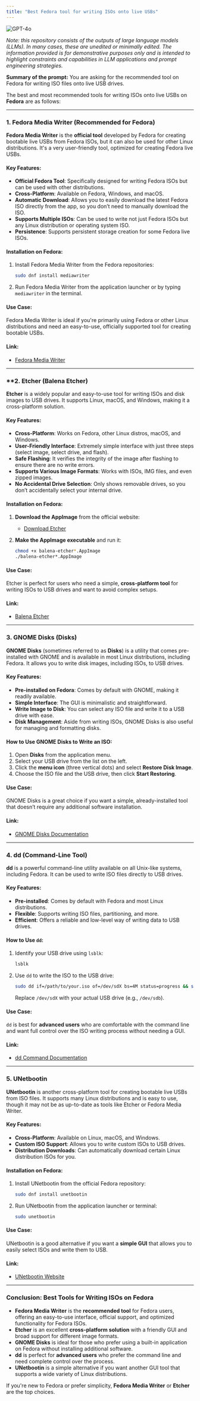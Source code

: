 ```yaml
---
title: "Best Fedora tool for writing ISOs onto live USBs"
---
```

![GPT-4o](https://img.shields.io/badge/GPT--4o-3333FF?style=for-the-badge&logo=openai&logoColor=white)



*Note: this repository consists of the outputs of large language models (LLMs). In many cases, these are unedited or minimally edited. The information provided is for demonstrative purposes only and is intended to highlight constraints and capabilities in LLM applications and prompt engineering strategies.*


**Summary of the prompt:** You are asking for the recommended tool on Fedora for writing ISO files onto live USB drives.

The best and most recommended tools for writing ISOs onto live USBs on **Fedora** are as follows:

---

### **1. Fedora Media Writer (Recommended for Fedora)**

**Fedora Media Writer** is the **official tool** developed by Fedora for creating bootable live USBs from Fedora ISOs, but it can also be used for other Linux distributions. It's a very user-friendly tool, optimized for creating Fedora live USBs.

#### **Key Features**:
- **Official Fedora Tool**: Specifically designed for writing Fedora ISOs but can be used with other distributions.
- **Cross-Platform**: Available on Fedora, Windows, and macOS.
- **Automatic Download**: Allows you to easily download the latest Fedora ISO directly from the app, so you don’t need to manually download the ISO.
- **Supports Multiple ISOs**: Can be used to write not just Fedora ISOs but any Linux distribution or operating system ISO.
- **Persistence**: Supports persistent storage creation for some Fedora live ISOs.

#### **Installation on Fedora**:
1. Install Fedora Media Writer from the Fedora repositories:
   ```bash
   sudo dnf install mediawriter
   ```

2. Run Fedora Media Writer from the application launcher or by typing `mediawriter` in the terminal.

#### **Use Case**:
Fedora Media Writer is ideal if you're primarily using Fedora or other Linux distributions and need an easy-to-use, officially supported tool for creating bootable USBs.

#### **Link**:
- [Fedora Media Writer](https://getfedora.org/en/workstation/download/)

---

### **2. **Etcher (Balena Etcher)**

**Etcher** is a widely popular and easy-to-use tool for writing ISOs and disk images to USB drives. It supports Linux, macOS, and Windows, making it a cross-platform solution.

#### **Key Features**:
- **Cross-Platform**: Works on Fedora, other Linux distros, macOS, and Windows.
- **User-Friendly Interface**: Extremely simple interface with just three steps (select image, select drive, and flash).
- **Safe Flashing**: It verifies the integrity of the image after flashing to ensure there are no write errors.
- **Supports Various Image Formats**: Works with ISOs, IMG files, and even zipped images.
- **No Accidental Drive Selection**: Only shows removable drives, so you don’t accidentally select your internal drive.

#### **Installation on Fedora**:
1. **Download the AppImage** from the official website:
   - [Download Etcher](https://www.balena.io/etcher/)

2. **Make the AppImage executable** and run it:
   ```bash
   chmod +x balena-etcher*.AppImage
   ./balena-etcher*.AppImage
   ```

#### **Use Case**:
Etcher is perfect for users who need a simple, **cross-platform tool** for writing ISOs to USB drives and want to avoid complex setups.

#### **Link**:
- [Balena Etcher](https://www.balena.io/etcher/)

---

### **3. GNOME Disks (Disks)**

**GNOME Disks** (sometimes referred to as **Disks**) is a utility that comes pre-installed with GNOME and is available in most Linux distributions, including Fedora. It allows you to write disk images, including ISOs, to USB drives.

#### **Key Features**:
- **Pre-installed on Fedora**: Comes by default with GNOME, making it readily available.
- **Simple Interface**: The GUI is minimalistic and straightforward.
- **Write Image to Disk**: You can select any ISO file and write it to a USB drive with ease.
- **Disk Management**: Aside from writing ISOs, GNOME Disks is also useful for managing and formatting disks.

#### **How to Use GNOME Disks** to Write an ISO:
1. Open **Disks** from the application menu.
2. Select your USB drive from the list on the left.
3. Click the **menu icon** (three vertical dots) and select **Restore Disk Image**.
4. Choose the ISO file and the USB drive, then click **Start Restoring**.

#### **Use Case**:
GNOME Disks is a great choice if you want a simple, already-installed tool that doesn’t require any additional software installation.

#### **Link**:
- [GNOME Disks Documentation](https://help.gnome.org/users/gnome-disks/stable/)

---

### **4. dd (Command-Line Tool)**

**dd** is a powerful command-line utility available on all Unix-like systems, including Fedora. It can be used to write ISO files directly to USB drives.

#### **Key Features**:
- **Pre-installed**: Comes by default with Fedora and most Linux distributions.
- **Flexible**: Supports writing ISO files, partitioning, and more.
- **Efficient**: Offers a reliable and low-level way of writing data to USB drives.

#### **How to Use `dd`**:
1. Identify your USB drive using `lsblk`:
   ```bash
   lsblk
   ```

2. Use `dd` to write the ISO to the USB drive:
   ```bash
   sudo dd if=/path/to/your.iso of=/dev/sdX bs=4M status=progress && sync
   ```

   Replace `/dev/sdX` with your actual USB drive (e.g., `/dev/sdb`).

#### **Use Case**:
`dd` is best for **advanced users** who are comfortable with the command line and want full control over the ISO writing process without needing a GUI.

#### **Link**:
- [dd Command Documentation](https://man7.org/linux/man-pages/man1/dd.1.html)

---

### **5. UNetbootin**

**UNetbootin** is another cross-platform tool for creating bootable live USBs from ISO files. It supports many Linux distributions and is easy to use, though it may not be as up-to-date as tools like Etcher or Fedora Media Writer.

#### **Key Features**:
- **Cross-Platform**: Available on Linux, macOS, and Windows.
- **Custom ISO Support**: Allows you to write custom ISOs to USB drives.
- **Distribution Downloads**: Can automatically download certain Linux distribution ISOs for you.

#### **Installation on Fedora**:
1. Install UNetbootin from the official Fedora repository:
   ```bash
   sudo dnf install unetbootin
   ```

2. Run UNetbootin from the application launcher or terminal:
   ```bash
   sudo unetbootin
   ```

#### **Use Case**:
UNetbootin is a good alternative if you want a **simple GUI** that allows you to easily select ISOs and write them to USB.

#### **Link**:
- [UNetbootin Website](https://unetbootin.github.io/)

---

### **Conclusion: Best Tools for Writing ISOs on Fedora**

- **Fedora Media Writer** is the **recommended tool** for Fedora users, offering an easy-to-use interface, official support, and optimized functionality for Fedora ISOs.
- **Etcher** is an excellent **cross-platform solution** with a friendly GUI and broad support for different image formats.
- **GNOME Disks** is ideal for those who prefer using a built-in application on Fedora without installing additional software.
- **dd** is perfect for **advanced users** who prefer the command line and need complete control over the process.
- **UNetbootin** is a simple alternative if you want another GUI tool that supports a wide variety of Linux distributions.

If you're new to Fedora or prefer simplicity, **Fedora Media Writer** or **Etcher** are the top choices.